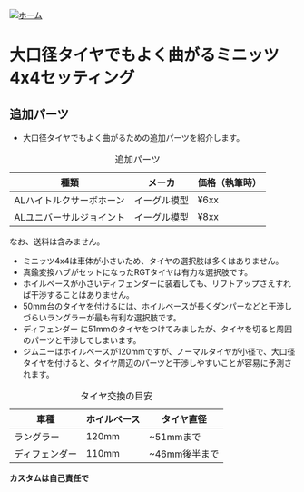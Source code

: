 [![ホーム](/blog/logo.002.png "Kobe Crawlers")](/blog)# 大口径タイヤでもよく曲がるミニッツ4x4セッティング## 追加パーツ- 大口径タイヤでもよく曲がるための追加パーツを紹介します。<table>	<caption>追加パーツ</caption>	<thead><tr><th>種類</th><th>メーカ</th><th>価格（執筆時）</th></tr></thead>	<tr><td>ALハイトルクサーボホーン</td><td>イーグル模型</td><td>¥6xx</td></tr>	<tr><td>ALユニバーサルジョイント</td><td>イーグル模型</td><td>¥8xx</td></tr></table>なお、送料は含みません。- ミニッツ4x4は車体が小さいため、タイヤの選択肢は多くはありません。- 真鍮変換ハブがセットになったRGTタイヤは有力な選択肢です。- ホイルベースが小さいディフェンダーに装着しても、リフトアップさえすれば干渉することはありません。- 50mm台のタイヤを付けるには、ホイルベースが長くダンパーなどと干渉しづらいラングラーが最も有利な選択肢です。- ディフェンダー に51mmのタイヤをつけてみましたが、タイヤを切ると周囲のパーツと干渉してしまいます。- ジムニーはホイルベースが120mmですが、ノーマルタイヤが小径で、大口径タイヤを付けると、タイヤ周辺のパーツと干渉しやすいことが容易に予測されます。<table>	<caption>タイヤ交換の目安</caption>	<thead><tr><th>車種</th><th>ホイルベース</th><th>タイヤ直径</th></tr></thead>	<tr><td>ラングラー</td><td>120mm</td><td>~51mmまで</td></tr>	<tr><td>ディフェンダー </td><td>110mm</td><td>~46mm後半まで</td></tr></table>**カスタムは自己責任で**